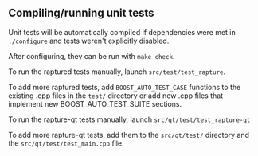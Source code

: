 Compiling/running unit tests
------------------------------------

Unit tests will be automatically compiled if dependencies were met in `./configure`
and tests weren't explicitly disabled.

After configuring, they can be run with `make check`.

To run the raptured tests manually, launch `src/test/test_rapture`.

To add more raptured tests, add `BOOST_AUTO_TEST_CASE` functions to the existing
.cpp files in the `test/` directory or add new .cpp files that
implement new BOOST_AUTO_TEST_SUITE sections.

To run the rapture-qt tests manually, launch `src/qt/test/test_rapture-qt`

To add more rapture-qt tests, add them to the `src/qt/test/` directory and
the `src/qt/test/test_main.cpp` file.
